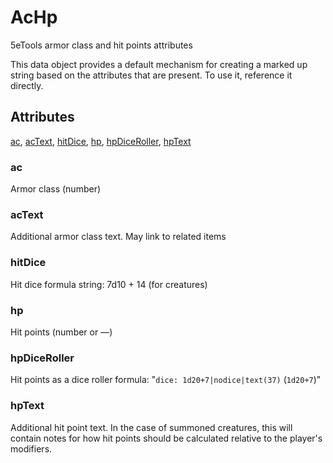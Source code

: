 # AcHp

5eTools armor class and hit points attributes

This data object provides a default mechanism for creating a marked up string based on the attributes that are present. To use it, reference it directly.

## Attributes

[ac](#ac), [acText](#actext), [hitDice](#hitdice), [hp](#hp), [hpDiceRoller](#hpdiceroller), [hpText](#hptext)


### ac

Armor class (number)

### acText

Additional armor class text. May link to related items

### hitDice

Hit dice formula string: 7d10 + 14 (for creatures)

### hp

Hit points (number or —)

### hpDiceRoller

Hit points as a dice roller formula: "`dice: 1d20+7|nodice|text(37)` (`1d20+7`)"

### hpText

Additional hit point text. In the case of summoned creatures, this will contain notes for how hit points should be calculated relative to the player's modifiers.
